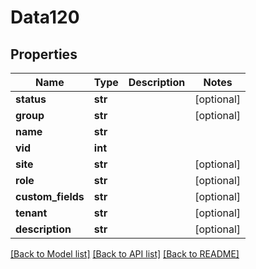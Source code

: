 # Data120

## Properties
Name | Type | Description | Notes
------------ | ------------- | ------------- | -------------
**status** | **str** |  | [optional] 
**group** | **str** |  | [optional] 
**name** | **str** |  | 
**vid** | **int** |  | 
**site** | **str** |  | [optional] 
**role** | **str** |  | [optional] 
**custom_fields** | **str** |  | [optional] 
**tenant** | **str** |  | [optional] 
**description** | **str** |  | [optional] 

[[Back to Model list]](../README.md#documentation-for-models) [[Back to API list]](../README.md#documentation-for-api-endpoints) [[Back to README]](../README.md)


